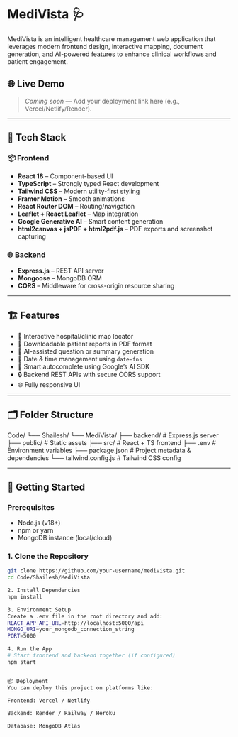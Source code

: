 # MediVista 🩺

MediVista is an intelligent healthcare management web application that leverages modern frontend design, interactive mapping, document generation, and AI-powered features to enhance clinical workflows and patient engagement.

## 🌐 Live Demo

> _Coming soon_ — Add your deployment link here (e.g., Vercel/Netlify/Render).

---

## 🔧 Tech Stack

### 📦 Frontend
- **React 18** – Component-based UI
- **TypeScript** – Strongly typed React development
- **Tailwind CSS** – Modern utility-first styling
- **Framer Motion** – Smooth animations
- **React Router DOM** – Routing/navigation
- **Leaflet + React Leaflet** – Map integration
- **Google Generative AI** – Smart content generation
- **html2canvas + jsPDF + html2pdf.js** – PDF exports and screenshot capturing

### 🌐 Backend
- **Express.js** – REST API server
- **Mongoose** – MongoDB ORM
- **CORS** – Middleware for cross-origin resource sharing

---

## 🏗️ Features

- 📍 Interactive hospital/clinic map locator
- 📄 Downloadable patient reports in PDF format
- 🤖 AI-assisted question or summary generation
- 📅 Date & time management using `date-fns`
- 🧠 Smart autocomplete using Google’s AI SDK
- 🔒 Backend REST APIs with secure CORS support
- 🌐 Fully responsive UI

---

## 🗂️ Folder Structure

Code/
└── Shailesh/
└── MediVista/
├── backend/ # Express.js server
├── public/ # Static assets
├── src/ # React + TS frontend
├── .env # Environment variables
├── package.json # Project metadata & dependencies
└── tailwind.config.js # Tailwind CSS config


---

## 🚀 Getting Started

### Prerequisites
- Node.js (v18+)
- npm or yarn
- MongoDB instance (local/cloud)

### 1. Clone the Repository

```bash
git clone https://github.com/your-username/medivista.git
cd Code/Shailesh/MediVista

2. Install Dependencies
npm install

3. Environment Setup
Create a .env file in the root directory and add:
REACT_APP_API_URL=http://localhost:5000/api
MONGO_URI=your_mongodb_connection_string
PORT=5000

4. Run the App
# Start frontend and backend together (if configured)
npm start


📦 Deployment
You can deploy this project on platforms like:

Frontend: Vercel / Netlify

Backend: Render / Railway / Heroku

Database: MongoDB Atlas





